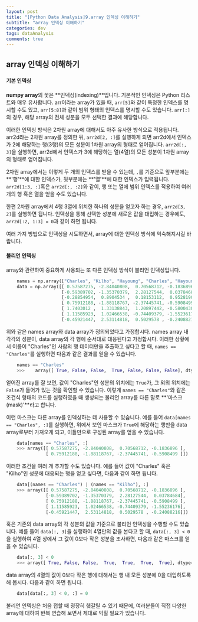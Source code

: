 ```yaml
---
layout: post
title: "[Python Data Analysis]9.array 인덱싱 이해하기"
subtitle: "array 인덱싱 이해하기"
categories: dev
tags: dataAnalysis
comments: true
---
```


## array 인덱싱 이해하기

#### 기본 인덱싱

**numpy array**의 꽃은 **인덱싱(indexing)**입니다. 기본적인 인덱싱은 Python 리스트와 매우 유사합니다. arr이라는 array가 있을 때, `arr[5]`와 같이 특정한 인덱스를 명시할 수도 있고, `arr[5:8]`과 같이 범위 형태의 인덱스를 명시할 수도 있습니다. `arr[:]`의 경우, 해당 array의 전체 성분을 모두 선택한 결과에 해당합니다.


이러한 인덱싱 방식은 2차원 array에 대해서도 아주 유사한 방식으로 적용됩니다. arr2d라는 2차원 array를 정의한 뒤, `arr2d[2, :]`를 실행하게 되면 arr2d에서 인덱스가 2에 해당하는 행(3행)의 모든 성분이 1차원 array의 형태로 얻어집니다. `arr2d[:, 3]`을 실행하면, arr2d에서 인덱스가 3에 해당하는 열(4열)의 모든 성분이 1차원 array의 형태로 얻어집니다.


2차원 array에서는 이렇게 두 개의 인덱스를 받을 수 있는데, `,`를 기준으로 앞부분에는 **'행'**에 대한 인덱스가, 뒷부분에는 **'열'**에 대한 인덱스가 입력됩니다. `arr2d[1:3, :]`혹은 `arr2d[:, :2]`와 같이, 행 또는 열에 범위 인덱스를 적용하여 여러 개의 행 혹은 열을 얻을 수도 있습니다.


한편 2차원 array에서 4행 3열에 위치한 하나의 성분을 얻고자 하는 경우, `arr2d[3, 2]`를 실행하면 됩니다. 인덱싱을 통해 선택한 성분에 새로운 값을 대입하는 경우에도, `arr2d[:2, 1:3] = 0`과 같이 하면 됩니다.


여러 가지 방법으로 인덱싱을 시도하면서, array에 대한 인덱싱 방식에 익숙해지시길 바랍니다.


#### 불리언 인덱싱

array와 관련하여 중요하게 사용되는 또 다른 인덱싱 방식이 불리언 인덱싱입니다.

```python
    names = np.array(["Charles", "Kilho", "Hayoung", "Charles", "Hayoung", "Kilho", "Kilho"])
    data = np.array([[ 0.57587275, -2.84040808,  0.70568712, -0.1836896 ],
                     [-0.59389702, -1.35370379,  2.28127544,  0.03784684],
                     [-0.28854954,  0.8904534 ,  0.18153112,  0.95281901],
                     [ 0.75912188, -1.88118767, -2.37445741, -0.5908499 ],
                     [ 1.7403012 ,  1.33138843,  1.20897442, -0.58004389],
                     [ 1.11585923,  1.02466538, -0.74409379, -1.55236176],
                     [-0.45921447,  2.53114818,  0.5029578 , -0.24088216]])
```
위와 같은 names array와 data array가 정의되었다고 가정합시다. names array 내 각각의 성분이, data array의 각 행에 순서대로 대응된다고 가정합시다. 이러한 상황에서 이름이 "Charles"인 사람의 행 데이터만을 추출하고 싶다고 할 때, `names == "Charles"`를 실행하면 다음과 같은 결과를 얻을 수 있습니다.

```python
    names == "Charles"
    >>>    array([ True, False, False,  True, False, False, False], dtype=bool)
```
얻어진 array를 잘 보면, 값이 "Charles"인 성분의 위치에는 `True`가, 그 외의 위치에는 `False`가 들어가 있는 것을 확인할 수 있습니다. 이렇게 `names == "Charles"`와 같은 조건식 형태의 코드를 실행하였을 때 생성되는 불리언 array를 다른 말로 **'마스크(mask)'**라고 합니다.


이런 마스크는 다른 array를 인덱싱하는 데 사용할 수 있습니다. 예를 들어 `data[names == "Charles", :]`를 실행하면, 위에서 보인 마스크가 `True`에 해당하는 행만을 data array로부터 가져오게 되고, 이들만으로 구성된 array를 얻을 수 있습니다.

```python
    data[names == "Charles", :]
    >>> array([[ 0.57587275, -2.84040808,  0.70568712, -0.1836896 ],
               [ 0.75912188, -1.88118767, -2.37445741, -0.5908499 ]])
```
이러한 조건을 여러 개 추가할 수도 있습니다. 예를 들어 값이 "Charles" 혹은 "Kilho"인 성분에 대응되는 행을 얻고 싶다면, 다음과 같이 하면 됩니다.

```python
    data[(names == "Charles") | (names == "Kilho"), :]
    >>> array([[ 0.57587275, -2.84040808,  0.70568712, -0.1836896 ],
               [-0.59389702, -1.35370379,  2.28127544,  0.03784684],
               [ 0.75912188, -1.88118767, -2.37445741, -0.5908499 ],
               [ 1.11585923,  1.02466538, -0.74409379, -1.55236176],
               [-0.45921447,  2.53114818,  0.5029578 , -0.24088216]])
```
혹은 기존의 data array의 각 성분의 값을 기준으로 불리언 인덱싱을 수행할 수도 있습니다. 예를 들어 `data[:, 3]`을 실행하여 4열만의 값을 본다고 할 때, `data[:, 3] < 0`을 실행하여 4열 상에서 그 값이 0보다 작은 성분을 조사하면, 다음과 같은 마스크를 얻을 수 있습니다.

```python
    data[:, 3] < 0
    >>> array([ True, False, False,  True,  True,  True,  True], dtype=bool)
```
data array의 4열의 값이 0보다 작은 행에 대해서는 행 내 모든 성분에 0을 대입하도록 해 봅시다. 다음과 같이 하면 됩니다.

```python
    data[data[:, 3] < 0, :] = 0
```
불리언 인덱싱은 처음 접할 때 굉장히 헷갈릴 수 있기 때문에, 여러분들이 직접 다양한 array에 대하여 반복 연습해 보면서 제대로 익힐 필요가 있습니다.